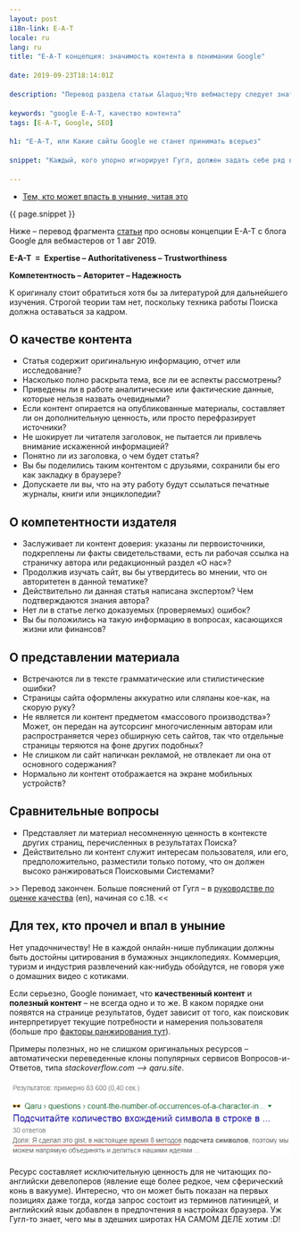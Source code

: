 ```yaml
---
layout: post
i18n-link: E-A-T
locale: ru
lang: ru
title: "E-A-T концепция: значимость контента в понимании Google"

date: 2019-09-23T18:14:01Z

description: "Перевод раздела статьи &laquo;Что вебмастеру следует знать о ключевых апдейтах Google&raquo; в webmasters.googleblog.com (1 авг 2019). Не подстрочный. С комментариями."

keywords: "google E-A-T, качество контента"
tags: [E-A-T, Google, SEO]

h1: "E-A-T, или Какие сайты Google не станет принимать всерьез"

snippet: "Каждый, кого упорно игнорирует Гугл, должен задать себе ряд вопросов. Отвечать желательно начистоту, заранее проверив, какие страницы выходят на первый план в Поиске по целевым запросам."

---
```


<ul class="toc txt-right"><li><a href="#fin">Тем, кто может впасть в уныние, читая&nbsp;это</a></li> </ul>
<div>
  <p>{{ page.snippet }}</p>
  <p>Ниже – перевод фрагмента <a href="https://webmasters.googleblog.com/2019/08/core-updates.html" rel="noopener">статьи</a> про основы концепции E-A-T с блога Google для вебмастеров от 1 авг 2019.</p>
  <p class="txt-center"><strong>E-A-T &nbsp;=&nbsp; Expertise &ndash; Authoritativeness &ndash; Trustworthiness</strong></p>
  <p class="txt-center"><strong>Компетентность &ndash; Авторитет &ndash; Надежность</strong></p>
  <p>К оригиналу стоит обратиться хотя бы за литературой для дальнейшего изучения. Строгой теории там нет, поскольку техника работы Поиска должна оставаться за кадром.</p>
</div>
<h2>О качестве контента</h2>
<ul>
  <li>Статья содержит <span class="under">оригинальную информацию,</span> отчет или исследование?</li>
  <li>Насколько полно <span class="under">раскрыта тема, все ли ее аспекты</span> рассмотрены?</li>
  <li>Приведены ли в работе аналитические или фактические <span class="under">данные, которые нельзя назвать очевидными</span>?
  </li>
  <li>Если контент опирается на опубликованные материалы, <span class="under">составляет ли он дополнительную ценность</span>, или просто перефразирует источники?</li>
  <li>Не шокирует ли читателя заголовок, не пытается ли привлечь внимание искаженной информацией?
  </li>
  <li>Понятно ли из заголовка, о чем будет статья?</li>
  <li>Вы бы поделились таким контентом с друзьями, сохранили бы его как закладку в браузере?</li>
  <li>Допускаете ли вы, что на эту работу будут ссылаться печатные журналы, книги или энциклопедии?</li>
</ul>
<h2>О компетентности издателя</h2>
<ul>
  <li><span class="under">Заслуживает ли контент доверия</span>: указаны ли первоисточники, подкреплены ли факты свидетельствами, есть ли рабочая ссылка на страничку автора или редакционный раздел «О нас»?</li>
  <li>Продолжив изучать сайт, вы бы утвердитесь во мнении, что <span class="under">он авторитетен в данной тематике</span>?</li>
  <li>Действительно ли данная <span class="under">статья написана экспертом</span>? Чем подтверждаются знания автора?
  </li>
  <li>Нет ли в статье легко доказуемых (проверяемых) ошибок?</li>
  <li>Вы бы положились на такую информацию в вопросах, касающихся жизни или финансов?
  </li>
</ul>
<h2>О представлении материала</h2>
<ul>
  <li>Встречаются ли в тексте грамматические или стилистические ошибки?</li>
  <li>Страницы сайта оформлены аккуратно или сляпаны кое-как, на скорую руку?</li>
  <li>Не является ли контент предметом «массового производства»? Может, он передан на аутсорсинг многочисленным авторам или распространяется через обширную сеть сайтов, так что отдельные страницы теряются на фоне других подобных?</li>
  <li>Не слишком ли сайт напичкан рекламой, не отвлекает ли она от основного содержания?
  </li>
  <li>Нормально ли контент <span class="under">отображается на экране мобильных устройств</span>?</li>
</ul>
<h2>Сравнительные вопросы</h2>
<ul>
  <li>Представляет ли материал несомненную ценность в контексте других страниц, перечисленных в результатах Поиска?</li>
  <li>Действительно ли контент служит интересам пользователя, или его, предположительно, разместили только потому, что он должен высоко ранжироваться Поисковыми Системами?
  </li>
</ul>
<p>&gt;&gt; Перевод закончен. Больше пояснений от Гугл &ndash; в <a href="https://static.googleusercontent.com/media/guidelines.raterhub.com/en//searchqualityevaluatorguidelines.pdf" rel="noopener" target="_blank">руководстве по оценке качества</a>&nbsp;(en), начиная со с.18. &lt;&lt;</p>
<h2 id="fin">Для тех, кто прочел и впал в уныние</h2>
<p>Нет упадочничеству! Не в каждой онлайн-нише публикации должны быть достойны цитирования в бумажных энциклопедиях. Коммерция, туризм и индустрия развлечений как-нибудь обойдутся, не говоря уже о домашних видео с котиками.</p>
<p>Если серьезно, Google понимает, что <b>качественный контент</b> и <b>полезный контент</b> &ndash; не всегда одно и то же. В каком порядке они появятся на странице результатов, будет зависит от того, как поисковик интерпретирует текущие потребности и намерения пользователя (больше про <a href="https://do-your-own-seo.com/kak-rabotajut-algoritmy-google">факторы ранжирования тут</a>).
<p>Примеры полезных, но не слишком оригинальных ресурсов &ndash; автоматически переведенные клоны популярных сервисов Вопросов-и-Ответов, типа <i>stackoverflow.com &xrarr; qaru.site</i>.</p>
</p><p class="txt-center"><img loading="lazy" src="/images/posts/qaru-first-position-ru.jpg" alt="По сниппету видно, что перевод автоматический, не очень качественный. Скриншот от 10.10 (с фавиконом)"></p>
<p>Ресурс составляет исключительную ценность для не&nbsp;читающих по-английски девелоперов (явление еще более редкое, чем сферический конь в вакууме). Интересно, что он может быть показан на первых позициях даже тогда, когда запрос состоит из терминов латиницей, и английский язык добавлен в предпочтения в настройках браузера. Уж Гугл-то знает, чего мы в здешних широтах НА САМОМ ДЕЛЕ хотим :D!</p>